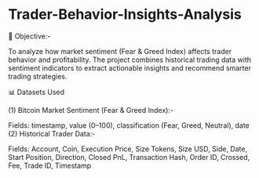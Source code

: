 # Trader-Behavior-Insights-Analysis

🧠 Objective:-

To analyze how market sentiment (Fear & Greed Index) affects trader behavior and profitability. The project combines historical trading data with sentiment indicators to extract actionable insights and recommend smarter trading strategies.

📊 Datasets Used

(1) Bitcoin Market Sentiment (Fear & Greed Index):-

Fields: timestamp, value (0–100), classification (Fear, Greed, Neutral), date
(2) Historical Trader Data:-

Fields: Account, Coin, Execution Price, Size Tokens, Size USD, Side, Date, Start Position, Direction, Closed PnL, Transaction Hash, Order ID, Crossed, Fee, Trade ID, Timestamp

